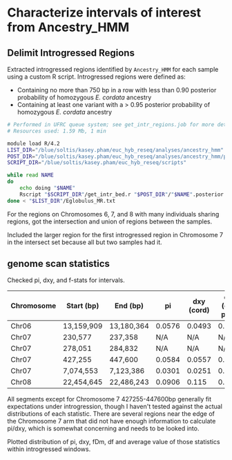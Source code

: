 # Characterize intervals of interest from Ancestry_HMM

## Delimit Introgressed Regions

Extracted introgressed regions identified by `Ancestry_HMM` for each sample using a custom R script. Introgressed regions were defined as:
* Containing no more than 750 bp in a row with less than 0.90 posterior probability of homozygous _E. cordata_ ancestry
* Containing at least one variant with a > 0.95 posterior probability of homozygous _E. cordata_ ancestry

```bash
# Performed in UFRC queue system; see get_intr_regions.job for more details.
# Resources used: 1.59 Mb, 1 min

module load R/4.2
LIST_DIR="/blue/soltis/kasey.pham/euc_hyb_reseq/analyses/ancestry_hmm"
POST_DIR="/blue/soltis/kasey.pham/euc_hyb_reseq/analyses/ancestry_hmm/posteriors"
SCRIPT_DIR="/blue/soltis/kasey.pham/euc_hyb_reseq/scripts"

while read NAME
do
    echo doing "$NAME"
    Rscript "$SCRIPT_DIR"/get_intr_bed.r "$POST_DIR"/"$NAME".posterior 0.95 0.90 750 0.85 ind_region_beds/"$NAME"_ahmm_regions.bed
done < "$LIST_DIR"/Eglobulus_MR.txt
```

For the regions on Chromosomes 6, 7, and 8 with many individuals sharing regions, got the intersection and union of regions between the samples.

Included the larger region for the first introgressed region in Chromosome 7 in the intersect set because all but two samples had it.

## genome scan statistics
Checked pi, dxy, and f-stats for intervals.

| Chromosome | Start (bp)  | End (bp)    | pi          | dxy (cord)   | dxy (glob pure) | fDm          | df           |
| ---------- | ----------- | ----------- | ----------- | ------------ | --------------- | ------------ | ------------ |
| Chr06      | 13,159,909  | 13,180,364  | 0.0576      | 0.0493       | 0.0772          | 0.217        | 0.0926       |
| Chr07      | 230,577     | 237,358     | N/A         | N/A          | N/A             | 0.157        | 0.0877       |
| Chr07      | 278,051     | 284,832     | N/A         | N/A          | N/A             | 0.183        | 0.0662       |
| Chr07      | 427,255     | 447,600     | 0.0584      | 0.0557       | 0.0636          | -0.0936      | -0.0143      |
| Chr07      | 7,074,553   | 7,123,386   | 0.0301      | 0.0251       | 0.0314          | 0.0879       | 0.0194       |
| Chr08      | 22,454,645  | 22,486,243  | 0.0906      | 0.115        | 0.0826          | 0.109        | 0.0263       |

All segments except for Chromosome 7 427255-447600bp generally fit expectations under introgression, though I haven't tested against the actual distributions of each statistic. There are several regions near the edge of the Chromosome 7 arm that did not have enough information to calculate pi/dxy, which is somewhat concerning and needs to be looked into.

Plotted distribution of pi, dxy, fDm, df and average value of those statistics within introgressed windows.

```R

```
